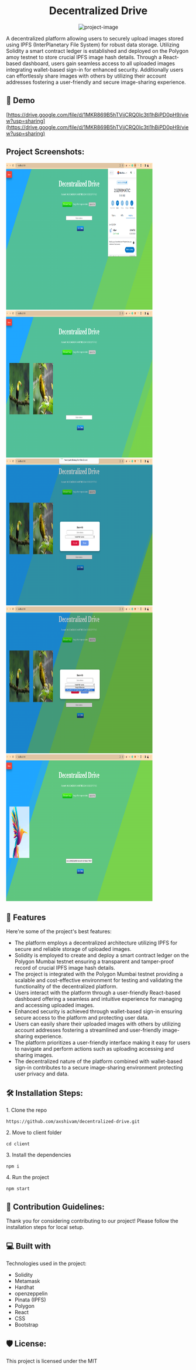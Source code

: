 <h1 align="center" id="title">Decentralized Drive</h1>

<p align="center"><img src="https://socialify.git.ci/axshivam/decentralized-drive/image?font=Rokkitt&amp;forks=1&amp;issues=1&amp;language=1&amp;name=1&amp;pattern=Floating%20Cogs&amp;pulls=1&amp;stargazers=1&amp;theme=Dark" alt="project-image"></p>

<p id="description">A decentralized platform allowing users to securely upload images stored using IPFS (InterPlanetary File System) for robust data storage. Utilizing Solidity a smart contract ledger is established and deployed on the Polygon amoy testnet to store crucial IPFS image hash details. Through a React-based dashboard, users gain seamless access to all uploaded images integrating wallet-based sign-in for enhanced security. Additionally users can effortlessly share images with others by utilizing their account addresses fostering a user-friendly and secure image-sharing experience.</p>

<h2>🚀 Demo</h2>

[https://drive.google.com/file/d/1MKR869B5hTVijCRQ0Ic3tI1hBiPD0pH9/view?usp=sharing](https://drive.google.com/file/d/1MKR869B5hTVijCRQ0Ic3tI1hBiPD0pH9/view?usp=sharing)

<h2>Project Screenshots:</h2>

<img src="https://github.com/axshivam/decentralized-drive/blob/main/assets/1.png" alt="project-screenshot" width="400" height="400/">

<img src="https://github.com/axshivam/decentralized-drive/blob/main/assets/2.png" alt="project-screenshot" width="400" height="400/">

<img src="https://github.com/axshivam/decentralized-drive/blob/main/assets/3.png" alt="project-screenshot" width="400" height="400/">

<img src="https://github.com/axshivam/decentralized-drive/blob/main/assets/4.png" alt="project-screenshot" width="400" height="400/">

<img src="https://github.com/axshivam/decentralized-drive/blob/main/assets/5.png" alt="project-screenshot" width="400" height="400/">

  
  
<h2>🧐 Features</h2>

Here're some of the project's best features:

*   The platform employs a decentralized architecture utilizing IPFS for secure and reliable storage of uploaded images.
*   Solidity is employed to create and deploy a smart contract ledger on the Polygon Mumbai testnet ensuring a transparent and tamper-proof record of crucial IPFS image hash details.
*   The project is integrated with the Polygon Mumbai testnet providing a scalable and cost-effective environment for testing and validating the functionality of the decentralized platform.
*   Users interact with the platform through a user-friendly React-based dashboard offering a seamless and intuitive experience for managing and accessing uploaded images.
*   Enhanced security is achieved through wallet-based sign-in ensuring secure access to the platform and protecting user data.
*   Users can easily share their uploaded images with others by utilizing account addresses fostering a streamlined and user-friendly image-sharing experience.
*   The platform prioritizes a user-friendly interface making it easy for users to navigate and perform actions such as uploading accessing and sharing images.
*   The decentralized nature of the platform combined with wallet-based sign-in contributes to a secure image-sharing environment protecting user privacy and data.

<h2>🛠️ Installation Steps:</h2>

<p>1. Clone the repo</p>

```
https://github.com/axshivam/decentralized-drive.git
```

<p>2. Move to client folder</p>

```
cd client
```

<p>3. Install the dependencies</p>

```
npm i
```

<p>4. Run the project</p>

```
npm start
```

<h2>🍰 Contribution Guidelines:</h2>

Thank you for considering contributing to our project! Please follow the installation steps for local setup.

  
  
<h2>💻 Built with</h2>

Technologies used in the project:

*   Solidity
*   Metamask
*   Hardhat
*   openzeppelin
*   Pinata (IPFS)
*   Polygon
*   React
*   CSS
*   Bootstrap

<h2>🛡️ License:</h2>

This project is licensed under the MIT
